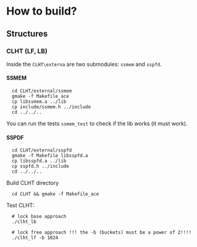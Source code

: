 # How to build?

## Structures

### CLHT (LF, LB)

Inside the `CLHT\externa` are two submodules: `ssmem` and `sspfd`.

#### SSMEM
```
  cd CLHT/external/ssmem
  gmake -f Makefile_ace
  cp libssmem.a ../lib
  cp include/ssmem.h ../include
  cd ../../..
```
You can run the tests `ssmem_test` to check if the lib works (it must work).

#### SSPDF
```
  cd CLHT/external/sspfd
  gmake -f Makefile libsspfd.a
  cp libsspfd.a ../lib
  cp sspfd.h ../include
  cd ../../..
```

Build CLHT directory
```
  cd CLHT && gmake -f Makefile_ace
```

Test CLHT:
```
  # lock base approach
  ./clht_lb

  # lock free approach !!! the -b (buckets) must be a power of 2!!!!
  ./clht_lf -b 1024
```
